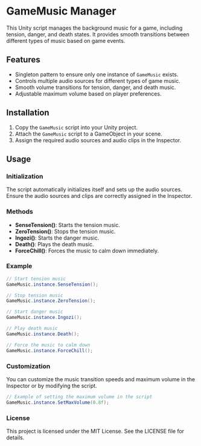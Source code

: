 # GameMusic Manager

This Unity script manages the background music for a game, including tension, danger, and death states. It provides smooth transitions between different types of music based on game events.

## Features

- Singleton pattern to ensure only one instance of `GameMusic` exists.
- Controls multiple audio sources for different types of game music.
- Smooth volume transitions for tension, danger, and death music.
- Adjustable maximum volume based on player preferences.

## Installation

1. Copy the `GameMusic` script into your Unity project.
2. Attach the `GameMusic` script to a GameObject in your scene.
3. Assign the required audio sources and audio clips in the Inspector.

## Usage

### Initialization

The script automatically initializes itself and sets up the audio sources. Ensure the audio sources and clips are correctly assigned in the Inspector.

### Methods

- **SenseTension()**: Starts the tension music.
- **ZeroTension()**: Stops the tension music.
- **Ingozi()**: Starts the danger music.
- **Death()**: Plays the death music.
- **ForceChill()**: Forces the music to calm down immediately.

### Example

```csharp
// Start tension music
GameMusic.instance.SenseTension();

// Stop tension music
GameMusic.instance.ZeroTension();

// Start danger music
GameMusic.instance.Ingozi();

// Play death music
GameMusic.instance.Death();

// Force the music to calm down
GameMusic.instance.ForceChill();
```

### Customization
You can customize the music transition speeds and maximum volume in the Inspector or by modifying the script.

```csharp
// Example of setting the maximum volume in the script
GameMusic.instance.SetMaxVolume(0.8f);
```

### License
This project is licensed under the MIT License. See the LICENSE file for details.
